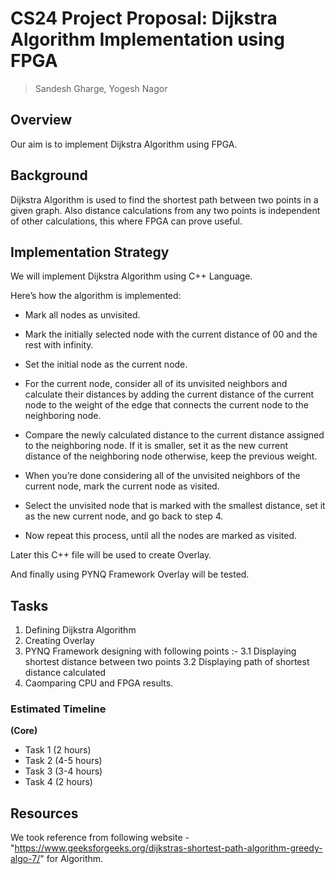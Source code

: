 # CS24 Project Proposal: Dijkstra Algorithm Implementation using FPGA

> Sandesh Gharge, Yogesh Nagor

## Overview

Our aim is to implement Dijkstra Algorithm using FPGA.

## Background

Dijkstra Algorithm is used to find the shortest path between two points in a given graph. Also distance calculations from any two points is independent of other calculations, this where FPGA can prove useful.

## Implementation Strategy

We will implement Dijkstra Algorithm using C++ Language.

Here’s how the algorithm is implemented:

- Mark all nodes as unvisited.

- Mark the initially selected node with the current distance of 00 and the rest with infinity.

- Set the initial node as the current node.

- For the current node, consider all of its unvisited neighbors and calculate their distances by adding the current distance of the current node to the weight of the edge that connects the current node to the neighboring node.

- Compare the newly calculated distance to the current distance assigned to the neighboring node. If it is smaller, set it as the new current distance of the neighboring node otherwise, keep the previous weight.

- When you’re done considering all of the unvisited neighbors of the current node, mark the current node as visited.

- Select the unvisited node that is marked with the smallest distance, set it as the new current node, and go back to step 4.

- Now repeat this process, until all the nodes are marked as visited.

Later this C++ file will be used to create Overlay.

And finally using PYNQ Framework Overlay will be tested.

## Tasks

1. Defining Dijkstra Algorithm
2. Creating Overlay
3. PYNQ Framework designing with following points :-
	3.1 Displaying shortest distance between two points
	3.2 Displaying path of shortest distance calculated
4. Caomparing CPU and FPGA results.

### Estimated Timeline

**(Core)**

* Task 1 (2 hours)
* Task 2 (4-5 hours)
* Task 3 (3-4 hours)
* Task 4 (2 hours)

## Resources

We took reference from following website - "https://www.geeksforgeeks.org/dijkstras-shortest-path-algorithm-greedy-algo-7/" for Algorithm.
